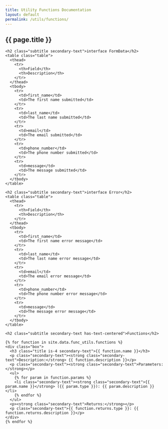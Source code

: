 ```yaml
---
title: Utility Functions Documentation
layout: default
permalink: /utils/functions/
---
```


<section class="section">
  <div class="container">
    <h1 class="title primary-text has-text-centered">{{ page.title }}</h1>

    <h2 class="subtitle secondary-text">interface FormData</h2>
    <table class="table">
      <thead>
        <tr>
          <th>Field</th>
          <th>Description</th>
        </tr>
      </thead>
      <tbody>
        <tr>
          <td>first_name</td>
          <td>The first name submitted</td>
        </tr>
        <tr>
          <td>last_name</td>
          <td>The last name submitted</td>
        </tr>
        <tr>
          <td>email</td>
          <td>The email submitted</td>
        </tr>
        <tr>
          <td>phone_number</td>
          <td>The phone number submitted</td>
        </tr>
        <tr>
          <td>message</td>
          <td>The message submitted</td>
        </tr>
      </tbody>
    </table>

    <h2 class="subtitle secondary-text">interface Error</h2>
    <table class="table">
      <thead>
        <tr>
          <th>Field</th>
          <th>Description</th>
        </tr>
      </thead>
      <tbody>
        <tr>
          <td>first_name</td>
          <td>The first name error message</td>
        </tr>
        <tr>
          <td>last_name</td>
          <td>The last name error message</td>
        </tr>
        <tr>
          <td>email</td>
          <td>The email error message</td>
        </tr>
        <tr>
          <td>phone_number</td>
          <td>The phone number error message</td>
        </tr>
        <tr>
          <td>message</td>
          <td>The message error message</td>
        </tr>
      </tbody>
    </table>

    <h2 class="subtitle secondary-text has-text-centered">Functions</h2>

    {% for function in site.data.func_utils.functions %}
    <div class="box">
      <h3 class="title is-4 secondary-text">{{ function.name }}</h3>
      <p class="secondary-text"><strong class="secondary-text">Description:</strong> {{ function.description }}</p>
      <p class="secondary-text"><strong class="secondary-text">Parameters:</strong></p>
      <ul>
        {% for param in function.params %}
        <li class="secondary-text"><strong class="secondary-text">{{ param.name }}</strong> ({{ param.type }}): {{ param.description }}</li>
        {% endfor %}
      </ul>
      <p><strong class="secondary-text">Returns:</strong></p>
      <p class="secondary-text">{{ function.returns.type }}: {{ function.returns.description }}</p>
    </div>
    {% endfor %}

  </div>
</section>

